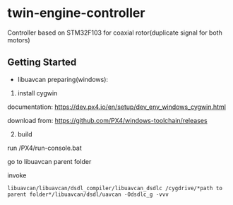 # twin-engine-controller

Controller based on STM32F103 for coaxial rotor(duplicate signal for both motors)

## Getting Started

* libuavcan preparing(windows):

1. install cygwin

documentation: https://dev.px4.io/en/setup/dev_env_windows_cygwin.html

download from: https://github.com/PX4/windows-toolchain/releases

2. build

run /PX4/run-console.bat

go to libuavcan parent folder

invoke 
```
libuavcan/libuavcan/dsdl_compiler/libuavcan_dsdlc /cygdrive/*path to parent folder*/libuavcan/dsdl/uavcan -Odsdlc_g -vvv
```

